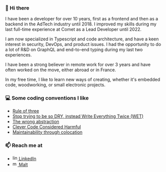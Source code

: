 ### 👋 Hi there

I have been a developer for over 10 years, first as a frontend and then as a backend in the AdTech industry until 2018. I improved my skills during my last full-time experience at Comet as a Lead Developer until 2022.

I am now specialized in Typescript and code architecture, and have a keen interest in security, DevOps, and product issues.
I had the opportunity to do a lot of R&D on GraphQL and end-to-end typing during my last two experiences.

I have been a strong believer in remote work for over 3 years and have often worked on the move, either abroad or in France.

In my free time, I like to learn new ways of creating, whether it's embedded code, woodworking, or small electronic projects.

### 💻 Some coding conventions I like

- [Rule of three](https://en.wikipedia.org/wiki/Rule_of_three_(computer_programming))
- [Stop trying to be so DRY, instead Write Everything Twice (WET)](https://dev.to/wuz/stop-trying-to-be-so-dry-instead-write-everything-twice-wet-5g33)
- [The wrong abstraction](https://sandimetz.com/blog/2016/1/20/the-wrong-abstraction)
- [Clever Code Considered Harmful](https://www.joshwcomeau.com/career/clever-code-considered-harmful/)
- [Maintainability through colocation](https://kentcdodds.com/blog/colocation)

### 📫 Reach me at

- [<img src="https://www.linkedin.com/favicon.ico" alt="linkedin" width="16"/> LinkedIn](https://www.linkedin.com/in/alexandre-moatty/)  
- [<img src="https://dam.malt.com/rebranding2020/malt-logo/icon-76x76" alt="malt" width="16"/> Malt](https://www.malt.fr/profile/alexandremoatty1)
